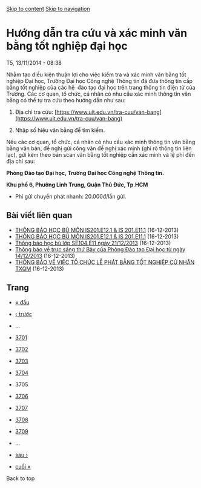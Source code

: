 [Skip to content](https://daa.uit.edu.vn/thongbao/huong-dan-tra-cuu-va-xac-minh-van-bang-tot-nghiep-dai-hoc?page=3704#main)
 [Skip to navigation](https://daa.uit.edu.vn/thongbao/huong-dan-tra-cuu-va-xac-minh-van-bang-tot-nghiep-dai-hoc?page=3704#main-nav)

Hướng dẫn tra cứu và xác minh văn bằng tốt nghiệp đại học
=========================================================

T5, 13/11/2014 - 08:38

Nhằm tạo điều kiện thuận lợi cho việc kiểm tra và xác minh văn bằng tốt nghiệp Đại học, Trường Đại học Công nghệ Thông tin đã đưa thông tin cấp bằng tốt nghiệp của các hệ  đào tạo đại học trên trang thông tin điện tử của Trường. Các cơ quan, tổ chức, cá nhân có nhu cầu xác minh thông tin văn bằng có thể tự tra cứu theo hướng dẫn như sau:

1.  Địa chỉ tra cứu: [https://www.uit.edu.vn/tra-cuu/van-bang](https://www.uit.edu.vn/tra-cuu/van-bang)
    
2.  Nhập số hiệu văn bằng để tìm kiếm.

Nếu các cơ quan, tổ chức, cá nhân có nhu cầu xác minh thông tin văn bằng bằng văn bản, đề nghị gửi công văn đề nghị xác minh (ghi rõ thông tin liên lạc), gửi kèm theo bản scan văn bằng tốt nghiệp cần xác minh và lệ phí đến địa chỉ sau:  

**Phòng Đào tạo Đại học, Trường Đại học Công nghệ Thông tin.**

**Khu phố 6, Phường Linh Trung, Quận Thủ Đức, Tp.HCM**

*   Phí gửi chuyển phát nhanh: 20.000đ/lần gửi.

Bài viết liên quan
------------------

*   [THÔNG BÁO HỌC BÙ MÔN IS201.E12.1 & IS 201.E11.1](https://daa.uit.edu.vn/thongbao/thong-bao-hoc-bu-mon-is201e121-201e111-0)
     (16-12-2013)
*   [THÔNG BÁO HỌC BÙ MÔN IS201.E12.1 & IS 201.E11.1](https://daa.uit.edu.vn/thongbao/thong-bao-hoc-bu-mon-is201e121-201e111)
     (16-12-2013)
*   [Thông báo học bù lớp SE104.E11 ngày 21/12/2013](https://daa.uit.edu.vn/thongbao/thong-bao-hoc-bu-lop-se104e11-ngay-21122013)
     (16-12-2013)
*   [Thông báo về trực sáng thứ Bảy của Phòng Đào tạo Đại học từ ngày 14/12/2013](https://daa.uit.edu.vn/thongbao/thong-bao-ve-truc-sang-thu-bay-cua-phong-dao-tao-dai-hoc-tu-ngay-14122013)
     (16-12-2013)
*   [THÔNG BÁO VỀ VIỆC TỔ CHỨC LỄ PHÁT BẰNG TỐT NGHIỆP CỬ NHÂN TXQM](https://daa.uit.edu.vn/thongbao/thong-bao-ve-viec-chuc-le-phat-bang-tot-nghiep-cu-nhan-txqm)
     (16-12-2013)

Trang
-----

*   [« đầu](https://daa.uit.edu.vn/thongbao/huong-dan-tra-cuu-va-xac-minh-van-bang-tot-nghiep-dai-hoc "Đến trang đầu tiên")
    
*   [‹ trước](https://daa.uit.edu.vn/thongbao/huong-dan-tra-cuu-va-xac-minh-van-bang-tot-nghiep-dai-hoc?page=3703 "Đến trang kế trước")
    
*   …
*   [3701](https://daa.uit.edu.vn/thongbao/huong-dan-tra-cuu-va-xac-minh-van-bang-tot-nghiep-dai-hoc?page=3700 "Đến trang 3701")
    
*   [3702](https://daa.uit.edu.vn/thongbao/huong-dan-tra-cuu-va-xac-minh-van-bang-tot-nghiep-dai-hoc?page=3701 "Đến trang 3702")
    
*   [3703](https://daa.uit.edu.vn/thongbao/huong-dan-tra-cuu-va-xac-minh-van-bang-tot-nghiep-dai-hoc?page=3702 "Đến trang 3703")
    
*   [3704](https://daa.uit.edu.vn/thongbao/huong-dan-tra-cuu-va-xac-minh-van-bang-tot-nghiep-dai-hoc?page=3703 "Đến trang 3704")
    
*   3705
*   [3706](https://daa.uit.edu.vn/thongbao/huong-dan-tra-cuu-va-xac-minh-van-bang-tot-nghiep-dai-hoc?page=3705 "Đến trang 3706")
    
*   [3707](https://daa.uit.edu.vn/thongbao/huong-dan-tra-cuu-va-xac-minh-van-bang-tot-nghiep-dai-hoc?page=3706 "Đến trang 3707")
    
*   [3708](https://daa.uit.edu.vn/thongbao/huong-dan-tra-cuu-va-xac-minh-van-bang-tot-nghiep-dai-hoc?page=3707 "Đến trang 3708")
    
*   [3709](https://daa.uit.edu.vn/thongbao/huong-dan-tra-cuu-va-xac-minh-van-bang-tot-nghiep-dai-hoc?page=3708 "Đến trang 3709")
    
*   …
*   [sau ›](https://daa.uit.edu.vn/thongbao/huong-dan-tra-cuu-va-xac-minh-van-bang-tot-nghiep-dai-hoc?page=3705 "Đến trang kế sau")
    
*   [cuối »](https://daa.uit.edu.vn/thongbao/huong-dan-tra-cuu-va-xac-minh-van-bang-tot-nghiep-dai-hoc?page=3863 "Đến trang cuối cùng")
    

Back to top